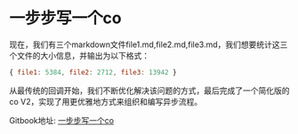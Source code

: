 一步步写一个co
================

现在，我们有三个markdown文件file1.md,file2.md,file3.md，我们想要统计这三个文件的大小信息，并输出为以下格式：

```js
{ file1: 5384, file2: 2712, file3: 13942 }
```

从最传统的回调开始，我们不断优化解决该问题的方式，最后完成了一个简化版的co V2，实现了用更优雅地方式来组织和编写异步流程。

Gitbook地址: [一步步写一个co](https://www.gitbook.com/book/yoyoyohamapi/-co)
